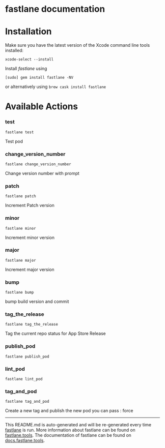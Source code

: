fastlane documentation
================
# Installation

Make sure you have the latest version of the Xcode command line tools installed:

```
xcode-select --install
```

Install _fastlane_ using
```
[sudo] gem install fastlane -NV
```
or alternatively using `brew cask install fastlane`

# Available Actions
### test
```
fastlane test
```
Test pod
### change_version_number
```
fastlane change_version_number
```
Change version number with prompt
### patch
```
fastlane patch
```
Increment Patch version
### minor
```
fastlane minor
```
Increment minor version
### major
```
fastlane major
```
Increment major version
### bump
```
fastlane bump
```
bump build version and commit
### tag_the_release
```
fastlane tag_the_release
```
Tag the current repo status for App Store Release
### publish_pod
```
fastlane publish_pod
```

### lint_pod
```
fastlane lint_pod
```

### tag_and_pod
```
fastlane tag_and_pod
```
Create a new tag and publish the new pod you can pass : force

----

This README.md is auto-generated and will be re-generated every time [fastlane](https://fastlane.tools) is run.
More information about fastlane can be found on [fastlane.tools](https://fastlane.tools).
The documentation of fastlane can be found on [docs.fastlane.tools](https://docs.fastlane.tools).
